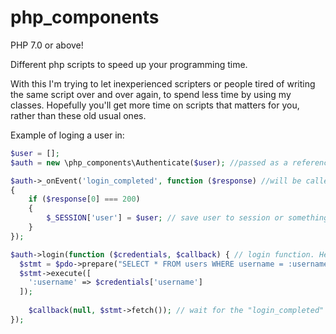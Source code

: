 # php_components
PHP 7.0 or above!

Different php scripts to speed up your programming time.

With this I'm trying to let inexperienced scripters or people tired of writing the same script over and over again, to spend less time by using my classes. Hopefully you'll get more time on scripts that matters for you, rather than these old usual ones.


Example of loging a user in:
```php
$user = [];
$auth = new \php_components\Authenticate($user); //passed as a reference

$auth->_onEvent('login_completed', function ($response) //will be called on logged in.
{ 
	if ($response[0] === 200)
	{
		$_SESSION['user'] = $user; // save user to session or something.
	}
});

$auth->login(function ($credentials, $callback) { // login function. Here you query yor database and return the response!
  $stmt = $pdo->prepare("SELECT * FROM users WHERE username = :username");
  $stmt->execute([
    ':username' => $credentials['username']
  ]);
  
	$callback(null, $stmt->fetch()); // wait for the "login_completed" event.
});

```
